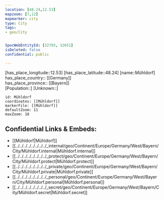 ```yaml
---
location: [48.24,12.53] 
mapzoom: [7,12] 
mapmarker: city 
type: City
tags:
- geo/City


SpocWebEntityId: [32703, 32651] 
isDeleted: false
confidential: public

---
```

[has_place_longitude::12.53] 
[has_place_latitude::48.24] 
[name::Mühldorf] 
has_place_country:: [[Germany]]  
has_place_province:: [[Bayern]]  
[Population::] 
[Unknown::] 


```leaflet
id: Mühldorf
coordinates: [[Mühldorf]] 
markerFile: [[Mühldorf]] 
defaultZoom: 11 
maxZoom: 18
```


## Confidential Links & Embeds: 
- [[Mühldorf|Mühldorf]]  
- [[../../../../../../../../_internal/geo/Continent/Europe/Germany/West/Bayern/City/Mühldorf.internal|Mühldorf.internal]] 
- [[../../../../../../../../_protect/geo/Continent/Europe/Germany/West/Bayern/City/Mühldorf.protect|Mühldorf.protect]] 
- [[../../../../../../../../_private/geo/Continent/Europe/Germany/West/Bayern/City/Mühldorf.private|Mühldorf.private]] 
- [[../../../../../../../../_personal/geo/Continent/Europe/Germany/West/Bayern/City/Mühldorf.personal|Mühldorf.personal]] 
- [[../../../../../../../../_secret/geo/Continent/Europe/Germany/West/Bayern/City/Mühldorf.secret|Mühldorf.secret]] 
